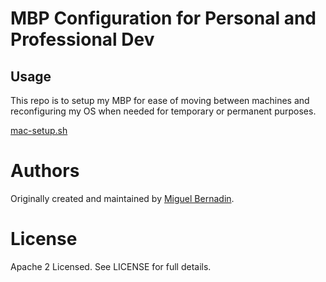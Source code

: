 # MBP Configuration for Personal and Professional Dev

## Usage

This repo is to setup my MBP for ease of moving between machines and reconfiguring my OS when needed for temporary or permanent purposes.

[mac-setup.sh](./mac-setup.sh)

# Authors

Originally created and maintained by [Miguel Bernadin](https://github.com/bernadinm).

# License

Apache 2 Licensed. See LICENSE for full details.
